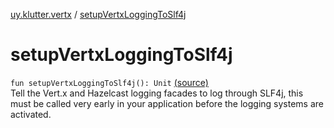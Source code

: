 [uy.klutter.vertx](index.md) / [setupVertxLoggingToSlf4j](.)


# setupVertxLoggingToSlf4j
<code>fun setupVertxLoggingToSlf4j(): Unit</code> [(source)](https://github.com/kohesive/klutter/blob/master/vertx3-jdk8/src/main/kotlin/uy/klutter/vertx/VertxUtil.kt#L10)<br/>
Tell the Vert.x and Hazelcast logging facades to log through SLF4j, this must be called very early in your application
before the logging systems are activated.


